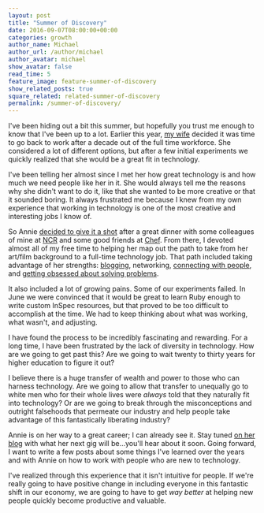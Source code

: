 ```yaml
---
layout: post
title: "Summer of Discovery"
date: 2016-09-07T08:00:00+00:00
categories: growth
author_name: Michael
author_url: /author/michael
author_avatar: michael
show_avatar: false
read_time: 5
feature_image: feature-summer-of-discovery 
show_related_posts: true
square_related: related-summer-of-discovery
permalink: /summer-of-discovery/
---
```

I've been hiding out a bit this summer, but hopefully you trust me enough to know that I've been up to a lot. Earlier this year, [my wife](http://www.anniehedgie.com) decided it was time to go back to work after a decade out of the full time workforce. She considered a lot of different options, but after a few initial experiments we quickly realized that she would be a great fit in technology. 

I've been telling her almost since I met her how great technology is and how much we need people like her in it. She would always tell me the reasons why she didn't want to do it, like that she wanted to be more creative or that it sounded boring. It always frustrated me because I knew from my own experience that working in technology is one of the most creative and interesting jobs I know of.

So Annie [decided to give it a shot](http://www.anniehedgie.com/introduction) after a great dinner with some colleagues of mine at [NCR](http://www.ncr.com) and some good friends at [Chef](/category/chef). From there, I devoted almost all of my free time to helping her map out the path to take from her art/film background to a full-time technology job. That path included taking advantage of her strengths: [blogging](http://www.anniehedgie.com), networking, [connecting with people](https://www.youtube.com/watch?v=U7i4JE4Zk7w), and [getting obsessed about solving problems](http://www.anniehedgie.com/elasticsearch-network-hosts).

It also included a lot of growing pains. Some of our experiments failed. In June we were convinced that it would be great to learn Ruby enough to write custom InSpec resources, but that proved to be too difficult to accomplish at the time. We had to keep thinking about what was working, what wasn't, and adjusting.

I have found the process to be incredibly fascinating and rewarding. For a long time, I have been frustrated by the lack of diversity in technology. How are we going to get past this? Are we going to wait twenty to thirty years for higher education to figure it out? 

I believe there is a huge transfer of wealth and power to those who can harness technology. Are we going to allow that transfer to unequally go to white men who for their whole lives were _always_ told that they naturally fit into technology? Or are we going to break through the misconceptions and outright falsehoods that permeate our industry and help people take advantage of this fantastically liberating industry?

Annie is on her way to a great career; I can already see it. Stay tuned [on her blog](http://www.anniehedgie.com) with what her next gig will be...you'll hear about it soon. Going forward, I want to write a few posts about some things I've learned over the years and with Annie on how to work with people who are new to technology. 

I've realized through this experience that it isn't intuitive for people. If we're really going to have positive change in including everyone in this fantastic shift in our economy, we are going to have to get _way better_ at helping new people quickly become productive and valuable.